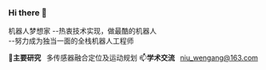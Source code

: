 ### Hi there 👋
机器人梦想家
--热衷技术实现，做最酷的机器人  
--努力成为独当一面的全栈机器人工程师  

🔭**主要研究**&ensp; 多传感器融合定位及运动规划
📫**学术交流**&ensp; niu_wengang@163.com 
